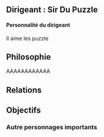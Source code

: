 ## Dirigeant : Sir Du Puzzle
#### Personnalité du dirigeant
Il aime les puzzle
## Philosophie

AAAAAAAAAAAA
## Relations

## Objectifs

### Autre personnages importants
